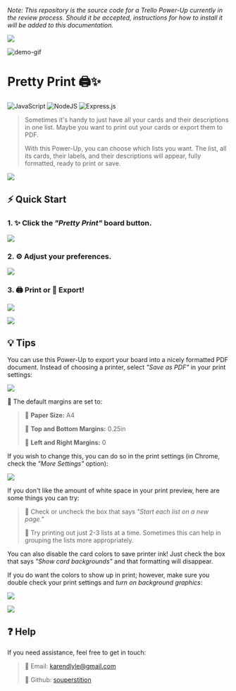 *Note: This repository is the source code for a Trello Power-Up currently in the review process. Should it be accepted, instructions for how to install it will be added to this documentation.*

![](https://itsdani.me/images/pretty-print/hr.png)

![demo-gif](https://itsdani.me/images/pretty-print/demo.gif?v=2)

# Pretty Print 🖨️✨ 
![JavaScript](https://img.shields.io/badge/javascript-%23323330.svg?style=for-the-badge&logo=javascript&logoColor=%23F7DF1E) ![NodeJS](https://img.shields.io/badge/node.js-6DA55F?style=for-the-badge&logo=node.js&logoColor=white) ![Express.js](https://img.shields.io/badge/express.js-%23404d59.svg?style=for-the-badge&logo=express&logoColor=%2361DAFB)

> Sometimes it's handy to just have all your cards and their descriptions in one list. Maybe you want to print out your cards or export them to PDF.
> 
> With this Power-Up, you can choose which lists you want. The list, all its cards, their labels, and their descriptions will appear, fully formatted, ready to print or save.

![](https://itsdani.me/images/pretty-print/hr.png)

## ⚡️ Quick Start

### 1. ✨ Click the *"Pretty Print"* board button.

![](https://itsdani.me/images/pretty-print/step1.gif)

### 2. ⚙️ Adjust your preferences.

![](https://itsdani.me/images/pretty-print/step2.gif?v=2)

### 3. 🖨️ Print or 📝 Export!

![](https://itsdani.me/images/pretty-print/step3.gif?v=2)

![](https://itsdani.me/images/pretty-print/hr.png)

## 💡 Tips

 You can use this Power-Up to export your board into a nicely formatted PDF document. Instead of choosing a printer, select *"Save as PDF"* in your print settings:

![](https://itsdani.me/images/pretty-print/tip1.png)

📄 The default margins are set to: 

>💠 **Paper Size:** A4
>
>💠 **Top and Bottom Margins:** 0.25in
>
>💠 **Left and Right Margins:** 0

If you wish to change this, you can do so in the print settings (in Chrome, check the *"More Settings"* option):

![](https://itsdani.me/images/pretty-print/tip2.png)

If you don't like the amount of white space in your print preview, here are some things you can try:
    
>💠 Check or uncheck the box that says *"Start each list on a new page."*
>
>💠 Try printing out just 2-3 lists at a time. Sometimes this can help in grouping the lists more appropriately.

You can also disable the card colors to save printer ink! Just check the box that says *"Show card backgrounds"* and that formatting will disappear.

If you do want the colors to show up in print; however, make sure you double check your print settings and *turn on background graphics*:

![](https://itsdani.me/images/pretty-print/tip4.png)

![](https://itsdani.me/images/pretty-print/hr.png)

## ❓ Help

If you need assistance, feel free to get in touch:

>💠 Email: [karendlyle@gmail.com](mailto:karendlyle@gmail.com)
>
>💠 Github: [souperstition](https://github.com/souperstition)
